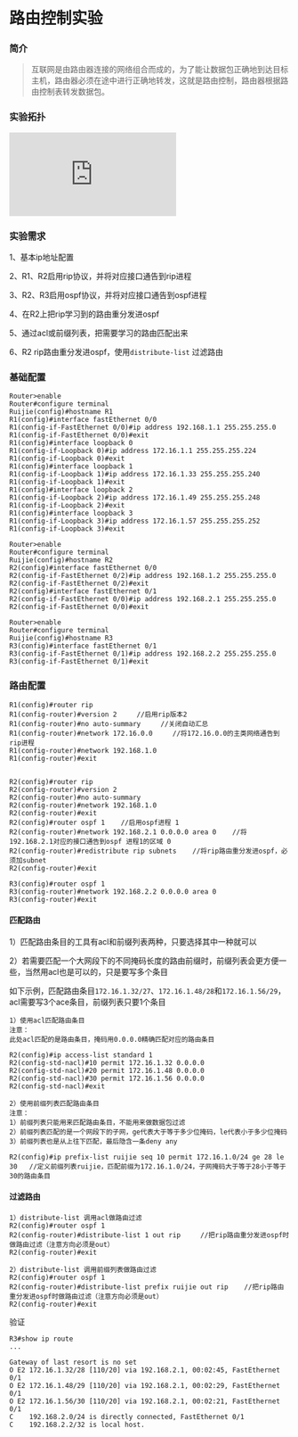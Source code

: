 # 路由控制实验

### 简介

> 互联网是由路由器连接的网络组合而成的，为了能让数据包正确地到达目标主机，路由器必须在途中进行正确地转发，这就是路由控制，路由器根据路由控制表转发数据包。

### 实验拓扑

[![img](http://localhost/lib/exe/fetch.php?tok=d449ab&media=https%3A%2F%2Fs3.bmp.ovh%2Fimgs%2F2024%2F11%2F12%2F9be81ef989e5aeeb.png)](http://localhost/lib/exe/fetch.php?tok=d449ab&media=https%3A%2F%2Fs3.bmp.ovh%2Fimgs%2F2024%2F11%2F12%2F9be81ef989e5aeeb.png)

### 实验需求

1、基本ip地址配置

2、R1、R2启用rip协议，并将对应接口通告到rip进程

3、R2、R3启用ospf协议，并将对应接口通告到ospf进程

4、在R2上把rip学习到的路由重分发进ospf

5、通过acl或前缀列表，把需要学习的路由匹配出来

6、R2 rip路由重分发进ospf，使用`distribute-list` 过滤路由

### 基础配置

```
Router>enable 
Router#configure terminal 
Ruijie(config)#hostname R1 
R1(config)#interface fastEthernet 0/0 
R1(config-if-FastEthernet 0/0)#ip address 192.168.1.1 255.255.255.0 
R1(config-if-FastEthernet 0/0)#exit 
R1(config)#interface loopback 0 
R1(config-if-Loopback 0)#ip address 172.16.1.1 255.255.255.224 
R1(config-if-Loopback 0)#exit 
R1(config)#interface loopback 1 
R1(config-if-Loopback 1)#ip address 172.16.1.33 255.255.255.240 
R1(config-if-Loopback 1)#exit 
R1(config)#interface loopback 2
R1(config-if-Loopback 2)#ip address 172.16.1.49 255.255.255.248 
R1(config-if-Loopback 2)#exit 
R1(config)#interface loopback 3 
R1(config-if-Loopback 3)#ip address 172.16.1.57 255.255.255.252 
R1(config-if-Loopback 3)#exit 
 
Router>enable 
Router#configure terminal 
Ruijie(config)#hostname R2 
R2(config)#interface fastEthernet 0/0
R2(config-if-FastEthernet 0/2)#ip address 192.168.1.2 255.255.255.0 
R2(config-if-FastEthernet 0/2)#exit 
R2(config)#interface fastEthernet 0/1
R2(config-if-FastEthernet 0/0)#ip address 192.168.2.1 255.255.255.0 
R2(config-if-FastEthernet 0/0)#exit 
 
Router>enable 
Router#configure terminal 
Ruijie(config)#hostname R3 
R3(config)#interface fastEthernet 0/1 
R3(config-if-FastEthernet 0/1)#ip address 192.168.2.2 255.255.255.0 
R3(config-if-FastEthernet 0/1)#exit
```

### 路由配置

```
R1(config)#router rip 
R1(config-router)#version 2     //启用rip版本2 
R1(config-router)#no auto-summary     //关闭自动汇总 
R1(config-router)#network 172.16.0.0     //将172.16.0.0的主类网络通告到rip进程 
R1(config-router)#network 192.168.1.0   
R1(config-router)#exit 
 
 
R2(config)#router rip 
R2(config-router)#version 2 
R2(config-router)#no auto-summary 
R2(config-router)#network 192.168.1.0 
R2(config-router)#exit 
R2(config)#router ospf 1    //启用ospf进程 1 
R2(config-router)#network 192.168.2.1 0.0.0.0 area 0    //将192.168.2.1对应的接口通告到ospf 进程1的区域 0 
R2(config-router)#redistribute rip subnets    //将rip路由重分发进ospf，必须加subnet 
R2(config-router)#exit 
 
R3(config)#router ospf 1 
R3(config-router)#network 192.168.2.2 0.0.0.0 area 0 
R3(config-router)#exit 
```

#### 匹配路由

1）匹配路由条目的工具有acl和前缀列表两种，只要选择其中一种就可以

2）若需要匹配一个大网段下的不同掩码长度的路由前缀时，前缀列表会更方便一些，当然用acl也是可以的，只是要写多个条目

如下示例，匹配路由条目`172.16.1.32/27`、`172.16.1.48/28`和`172.16.1.56/29`，acl需要写3个ace条目，前缀列表只要1个条目

```
1）使用acl匹配路由条目 
注意： 
此处acl匹配的是路由条目，掩码用0.0.0.0精确匹配对应的路由条目 
 
R2(config)#ip access-list standard 1 
R2(config-std-nacl)#10 permit 172.16.1.32 0.0.0.0 
R2(config-std-nacl)#20 permit 172.16.1.48 0.0.0.0 
R2(config-std-nacl)#30 permit 172.16.1.56 0.0.0.0 
R2(config-std-nacl)#exit                  
 
2）使用前缀列表匹配路由条目 
注意： 
1）前缀列表只能用来匹配路由条目，不能用来做数据包过滤 
2）前缀列表匹配的是一个网段下的子网，ge代表大于等于多少位掩码，le代表小于多少位掩码 
3）前缀列表也是从上往下匹配，最后隐含一条deny any 
 
R2(config)#ip prefix-list ruijie seq 10 permit 172.16.1.0/24 ge 28 le 30   //定义前缀列表ruijie，匹配前缀为172.16.1.0/24，子网掩码大于等于28小于等于30的路由条目 
```

#### 过滤路由

```
1）distribute-list 调用acl做路由过滤 
R2(config)#router ospf 1    
R2(config-router)#distribute-list 1 out rip     //把rip路由重分发进ospf时做路由过滤（注意方向必须是out） 
R2(config-router)#exit 
 
2）distribute-list 调用前缀列表做路由过滤 
R2(config)#router ospf 1 
R2(config-router)#distribute-list prefix ruijie out rip    //把rip路由重分发进ospf时做路由过滤（注意方向必须是out） 
R2(config-router)#exit 
```

验证

```
R3#show ip route 
...
 
Gateway of last resort is no set 
O E2 172.16.1.32/28 [110/20] via 192.168.2.1, 00:02:45, FastEthernet 0/1 
O E2 172.16.1.48/29 [110/20] via 192.168.2.1, 00:02:29, FastEthernet 0/1 
O E2 172.16.1.56/30 [110/20] via 192.168.2.1, 00:02:21, FastEthernet 0/1 
C    192.168.2.0/24 is directly connected, FastEthernet 0/1 
C    192.168.2.2/32 is local host. 
```
